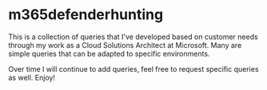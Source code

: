 # m365defenderhunting


This is a collection of queries that I've developed based on customer needs through my work as a Cloud Solutions Architect at Microsoft. Many are simple queries that can be adapted to specific environments.

Over time I will continue to add queries, feel free to request specific queries as well. Enjoy!
